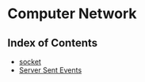 # Computer Network

## Index of Contents
* [socket](./contents/socket.md)
* [Server Sent Events](./contents/sse.md)
